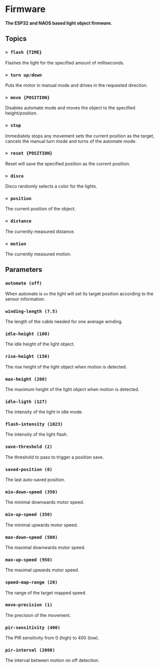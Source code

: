 # Firmware

**The ESP32 and NAOS based light object firmware.**

## Topics

### `> flash {TIME}`

Flashes the light for the specified amount of milliseconds.

### `> turn up/down`

Puts the motor in manual mode and drives in the requested direction.

### `> move {POSITION}`

Disables automate mode and moves the object to the specified height/position.

### `> stop`

Immediately stops any movement sets the current position as the target, cancels the manual turn mode and turns of the
automate mode.
  
### `> reset {POSITION}`

Reset will save the specified position as the current position.

### `> disco`

Disco randomly selects a color for the lights.

### `< position`

The current position of the object.

### `< distance`

The currently measured distance.

### `< motion`

The currently measured motion.

## Parameters

### `automate (off)`

When automate is `on` the light will set its target position according to the sensor information.

### `winding-length (7.5)`

The length of the cable needed for one average winding.

### `idle-height (100)`

The idle height of the light object.

### `rise-height (150)`

The rise height of the light object when motion is detected.

### `max-height (200)`

The maximum height of the light object when motion is detected.

### `idle-ligth (127)`

The intensity of the light in idle mode.

### `flash-intensity (1023)`

The intensity of the light flash.

### `save-threshold (2)`

The threshold to pass to trigger a position save.

### `saved-position (0)`

The last auto-saved position.

### `min-down-speed (350)`

The minimal downwards motor speed.

### `min-up-speed (350)`

The minimal upwards motor speed.

### `max-down-speed (500)`

The maximal downwards motor speed.

### `max-up-speed (950)`

The maximal upwards motor speed.

### `speed-map-range (20)`

The range of the target mapped speed.

### `move-precision (1)`

The precision of the movement.

### `pir-sensitivity (400)`

The PIR sensitivity from 0 (high) to 400 (low).

### `pir-interval (2000)`

The interval between motion on off detection.
